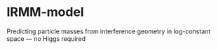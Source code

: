 # IRMM-model
Predicting particle masses from interference geometry in log-constant space — no Higgs required
